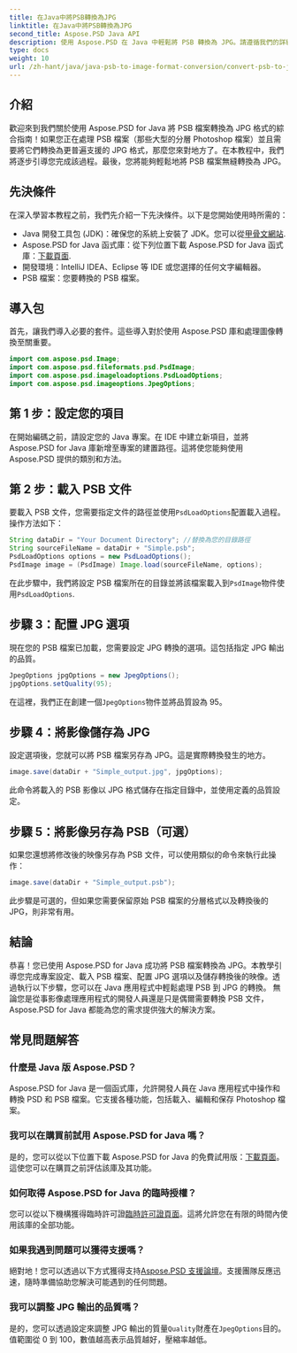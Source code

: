```yaml
---
title: 在Java中將PSB轉換為JPG
linktitle: 在Java中將PSB轉換為JPG
second_title: Aspose.PSD Java API
description: 使用 Aspose.PSD 在 Java 中輕鬆將 PSB 轉換為 JPG。請遵循我們的詳細指南進行無縫影像轉換。下載、試用併購買 Aspose.PSD。
type: docs
weight: 10
url: /zh-hant/java/java-psb-to-image-format-conversion/convert-psb-to-jpg-java/
---
```

## 介紹
歡迎來到我們關於使用 Aspose.PSD for Java 將 PSB 檔案轉換為 JPG 格式的綜合指南！如果您正在處理 PSB 檔案（那些大型的分層 Photoshop 檔案）並且需要將它們轉換為更普遍支援的 JPG 格式，那麼您來對地方了。在本教程中，我們將逐步引導您完成該過程。最後，您將能夠輕鬆地將 PSB 檔案無縫轉換為 JPG。
## 先決條件
在深入學習本教程之前，我們先介紹一下先決條件。以下是您開始使用時所需的：
-  Java 開發工具包 (JDK)：確保您的系統上安裝了 JDK。您可以從[甲骨文網站](https://www.oracle.com/java/technologies/javase-downloads.html).
-  Aspose.PSD for Java 函式庫：從下列位置下載 Aspose.PSD for Java 函式庫：[下載頁面](https://releases.aspose.com/psd/java/).
- 開發環境：IntelliJ IDEA、Eclipse 等 IDE 或您選擇的任何文字編輯器。
- PSB 檔案：您要轉換的 PSB 檔案。
## 導入包
首先，讓我們導入必要的套件。這些導入對於使用 Aspose.PSD 庫和處理圖像轉換至關重要。
```java
import com.aspose.psd.Image;
import com.aspose.psd.fileformats.psd.PsdImage;
import com.aspose.psd.imageloadoptions.PsdLoadOptions;
import com.aspose.psd.imageoptions.JpegOptions;
```
## 第 1 步：設定您的項目
在開始編碼之前，請設定您的 Java 專案。在 IDE 中建立新項目，並將 Aspose.PSD for Java 庫新增至專案的建置路徑。這將使您能夠使用 Aspose.PSD 提供的類別和方法。
## 第 2 步：載入 PSB 文件
要載入 PSB 文件，您需要指定文件的路徑並使用`PsdLoadOptions`配置載入過程。操作方法如下：
```java
String dataDir = "Your Document Directory"; //替換為您的目錄路徑
String sourceFileName = dataDir + "Simple.psb";
PsdLoadOptions options = new PsdLoadOptions();
PsdImage image = (PsdImage) Image.load(sourceFileName, options);
```
在此步驟中，我們將設定 PSB 檔案所在的目錄並將該檔案載入到`PsdImage`物件使用`PsdLoadOptions`.
## 步驟 3：配置 JPG 選項
現在您的 PSB 檔案已加載，您需要設定 JPG 轉換的選項。這包括指定 JPG 輸出的品質。
```java
JpegOptions jpgOptions = new JpegOptions();
jpgOptions.setQuality(95);
```
在這裡，我們正在創建一個`JpegOptions`物件並將品質設為 95。
## 步驟 4：將影像儲存為 JPG
設定選項後，您就可以將 PSB 檔案另存為 JPG。這是實際轉換發生的地方。
```java
image.save(dataDir + "Simple_output.jpg", jpgOptions);
```
此命令將載入的 PSB 影像以 JPG 格式儲存在指定目錄中，並使用定義的品質設定。
## 步驟 5：將影像另存為 PSB（可選）
如果您還想將修改後的映像另存為 PSB 文件，可以使用類似的命令來執行此操作：
```java
image.save(dataDir + "Simple_output.psb");
```
此步驟是可選的，但如果您需要保留原始 PSB 檔案的分層格式以及轉換後的 JPG，則非常有用。
## 結論
恭喜！您已使用 Aspose.PSD for Java 成功將 PSB 檔案轉換為 JPG。本教學引導您完成專案設定、載入 PSB 檔案、配置 JPG 選項以及儲存轉換後的映像。透過執行以下步驟，您可以在 Java 應用程式中輕鬆處理 PSB 到 JPG 的轉換。
無論您是從事影像處理應用程式的開發人員還是只是偶爾需要轉換 PSB 文件，Aspose.PSD for Java 都能為您的需求提供強大的解決方案。
## 常見問題解答
### 什麼是 Java 版 Aspose.PSD？
Aspose.PSD for Java 是一個函式庫，允許開發人員在 Java 應用程式中操作和轉換 PSD 和 PSB 檔案。它支援各種功能，包括載入、編輯和保存 Photoshop 檔案。
### 我可以在購買前試用 Aspose.PSD for Java 嗎？
是的，您可以從以下位置下載 Aspose.PSD for Java 的免費試用版：[下載頁面](https://releases.aspose.com/)。這使您可以在購買之前評估該庫及其功能。
### 如何取得 Aspose.PSD for Java 的臨時授權？
您可以從以下機構獲得臨時許可證[臨時許可證頁面](https://purchase.aspose.com/temporary-license/)。這將允許您在有限的時間內使用該庫的全部功能。
### 如果我遇到問題可以獲得支援嗎？
絕對地！您可以透過以下方式獲得支持[Aspose.PSD 支援論壇](https://forum.aspose.com/c/psd/34)。支援團隊反應迅速，隨時準備協助您解決可能遇到的任何問題。
### 我可以調整 JPG 輸出的品質嗎？
是的，您可以透過設定來調整 JPG 輸出的質量`Quality`財產在`JpegOptions`目的。值範圍從 0 到 100，數值越高表示品質越好，壓縮率越低。